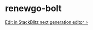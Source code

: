 # renewgo-bolt

[Edit in StackBlitz next generation editor ⚡️](https://stackblitz.com/~/github.com/vnteam24/renewgo-bolt)